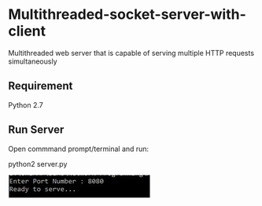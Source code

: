 # Multithreaded-socket-server-with-client
Multithreaded web server that is capable of serving multiple HTTP requests simultaneously

## Requirement 
Python 2.7<br>

## Run Server
<p>Open commmand prompt/terminal  and run:</p>
<p>python2 server.py</p>

![server terminal output](/images/server.JPG "server terminal output")
